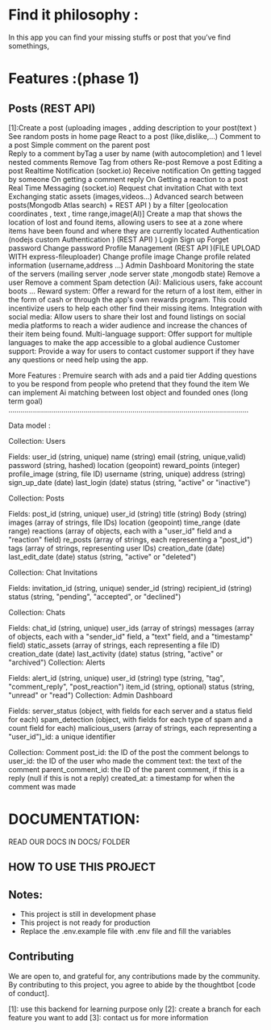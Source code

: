 # Find it philosophy :

In this app you can find your missing stuffs or post that you’ve find somethings,

# Features :(phase 1)

## Posts (REST API)

[1]:Create a post (uploading images , adding description to your post(text )
See random posts in home page
React to a post (like,dislike,…)
Comment to a post
Simple comment on the parent post  
Reply to a comment byTag a user by name (with autocompletion) and 1 level nested comments
Remove Tag from others
Re-post
Remove a post
Editing a post
Realtime Notification (socket.io)
Receive notification
On getting tagged by someone
On getting a comment reply
On Getting a reaction to a post
Real Time Messaging (socket.io)
Request chat invitation
Chat with text
Exchanging static assets (images,videos…)
Advanced search between posts(Mongodb Atlas search) + REST API )
by a filter [geolocation coordinates , text , time range,image(AI)]
Create a map that shows the location of lost and found items, allowing users to see at a zone where items have been found and where they are currently located
Authentication (nodejs custom Authentication ) (REST API) )
Login
Sign up
Forget password
Change password
Profile Management (REST API )(FILE UPLOAD WITH express-fileuploader)
Change profile image
Change profile related information (username,address …)
Admin Dashboard
Monitoring the state of the servers (mailing server ,node server state ,mongodb state)
Remove a user
Remove a comment
Spam detection (Ai):
Malicious users, fake account boots …
Reward system:
Offer a reward for the return of a lost item, either in the form of cash or through the app's own rewards program. This could incentivize users to help each other find their missing items.
Integration with social media:
Allow users to share their lost and found listings on social media platforms to reach a wider audience and increase the chances of their item being found.
Multi-language support:
Offer support for multiple languages to make the app accessible to a global audience
Customer support:
Provide a way for users to contact customer support if they have any questions or need help using the app.

More Features :
Premuire search with ads and a paid tier
Adding questions to you be respond from people who pretend that they found the item
We can implement Ai matching between lost object and founded ones (long term goal)
……………………………………………………………………………………………………….

Data model :

Collection: Users

Fields:
user_id (string, unique)
name (string)
email (string, unique,valid)
password (string, hashed)
location (geopoint)
reward_points (integer)
profile_image (string, file ID)
username (string, unique)
address (string)
sign_up_date (date)
last_login (date)
status (string, "active" or "inactive")

Collection: Posts

Fields:
post_id (string, unique)
user_id (string)
title (string)
Body (string)
images (array of strings, file IDs)
location (geopoint)
time_range (date range)
reactions (array of objects, each with a "user_id" field and a "reaction" field)
re_posts (array of strings, each representing a "post_id")
tags (array of strings, representing user IDs)
creation_date (date)
last_edit_date (date)
status (string, "active" or "deleted")

Collection: Chat Invitations

Fields:
invitation_id (string, unique)
sender_id (string)
recipient_id (string)
status (string, "pending", "accepted", or "declined")

Collection: Chats

Fields:
chat_id (string, unique)
user_ids (array of strings)
messages (array of objects, each with a "sender_id" field, a "text" field, and a "timestamp" field)
static_assets (array of strings, each representing a file ID)
creation_date (date)
last_activity (date)
status (string, "active" or "archived")
Collection: Alerts

Fields:
alert_id (string, unique)
user_id (string)
type (string, "tag", "comment_reply", "post_reaction")
item_id (string, optional)
status (string, "unread" or "read")
Collection: Admin Dashboard

Fields:
server_status (object, with fields for each server and a status field for each)
spam_detection (object, with fields for each type of spam and a count field for each)
malicious_users (array of strings, each representing a "user_id")\_id: a unique identifier

Collection: Comment
post_id: the ID of the post the comment belongs to
user_id: the ID of the user who made the comment
text: the text of the comment
parent_comment_id: the ID of the parent comment, if this is a reply (null if this is not a reply)
created_at: a timestamp for when the comment was made

# DOCUMENTATION:

READ OUR DOCS IN DOCS/ FOLDER

## HOW TO USE THIS PROJECT

## Notes:

- This project is still in development phase
- This project is not ready for production
- Replace the .env.example file with .env file and fill the variables

## Contributing

We are open to, and grateful for, any contributions made by the community. By contributing to this project, you agree to abide by the thoughtbot [code of conduct].

[1]:
use this backend for learning purpose only
[2]:
create a branch for each feature you want to add
[3]:
contact us for more information
